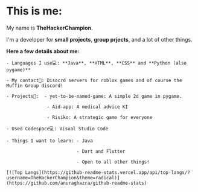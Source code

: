 # This is me:

My name is **TheHackerChampion**.

I'm a developer for **small projects**, **group prjects**, and a lot of other things.

**Here a few details about me:**

    - Languages I use💻: **Java**, **HTML**, **CSS** and **Python (also pygame)**
  
    - My contact📱: Disocrd servers for roblox games and of course the Muffin Group discord!
  
    - Projects📓:  - yet-to-be-named-game: A simple 2d game in pygame.
                   
                   - Aid-app: A medical advice KI
                   
                   - Risiko: A strategic game for everyone
    
    - Used Codespace💻: Visual Studio Code
    
    - Things I want to learn: - Java
                              
                              - Dart and Flutter
                              
                              - Open to all other things!
    
    [![Top Langs](https://github-readme-stats.vercel.app/api/top-langs/?username=TheHackerChampion&theme=radical)](https://github.com/anuraghazra/github-readme-stats)
